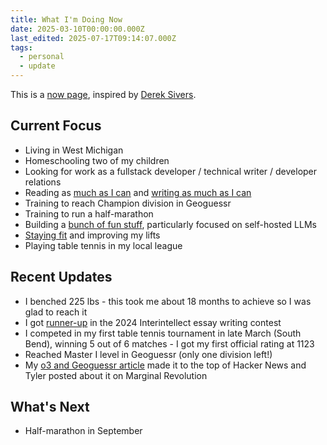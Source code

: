 ```yaml
---
title: What I'm Doing Now
date: 2025-03-10T00:00:00.000Z
last_edited: 2025-07-17T09:14:07.000Z
tags:
  - personal
  - update
---
```


This is a [now page](https://nownownow.com/about), inspired by [Derek Sivers](https://sive.rs/).

## Current Focus

- Living in West Michigan
- Homeschooling two of my children
- Looking for work as a fullstack developer / technical writer / developer relations
- Reading as [much as I can](/notes) and [writing as much as I can](/blog)
- Training to reach Champion division in Geoguessr
- Training to run a half-marathon
- Building a [bunch of fun stuff](/projects), particularly focused on self-hosted LLMs
- [Staying fit](/blog/2025-02-20-fitness-nerd) and improving my lifts
- Playing table tennis in my local league
## Recent Updates

- I benched 225 lbs - this took me about 18 months to achieve so I was glad to reach it
- I got [runner-up](/blog/2025-03-03-unc-unclearning) in the 2024 Interintellect essay writing contest
- I competed in my first table tennis tournament in late March (South Bend), winning 5 out of 6 matches - I got my first official rating at 1123
- Reached Master I level in Geoguessr (only one division left!)
- My [o3 and Geoguessr article](/blog/2025-04-28-can-o3-beat-a-geoguessr-master) made it to the top of Hacker News and Tyler posted about it on Marginal Revolution
## What's Next
  
- Half-marathon in September
